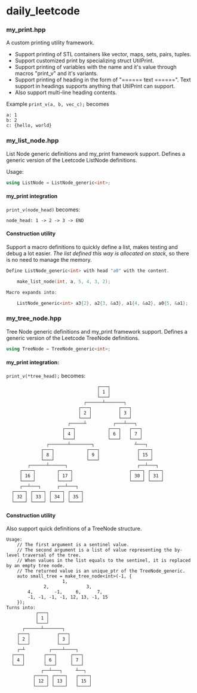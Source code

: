 # daily_leetcode

### my_print.hpp

A custom printing utility framework.

- Support printing of STL containers like vector, maps, sets, pairs, tuples.
- Support customized print by specializing struct UtilPrint<T>.
- Support printing of variables with the name and it's value through macros "print_v" and it's variants.
- Support printing of heading in the form of "====== text ======". Text support in headings supports anything that UtilPrint can support.
- Also support multi-line heading contents.

Example `print_v(a, b, vec_c);`   becomes
```
a: 1
b: 2
c: {hello, world}
```

### my_list_node.hpp

List Node generic definitions and my_print framework support. Defines a generic version of the Leetcode ListNode definitions.

Usage:
```c++
using ListNode = ListNode_generic<int>;
```

#### my_print integration

`print_v(node_head)` becomes:

```
node_head: 1 -> 2 -> 3 -> END
```

#### Construction utility

Support a macro definitions to quickly define a list, makes testing and debug a lot easier. 
_The list defined this way is allocated on stack_, so there is no need to manage the memory.

```c++
Define ListNode_generic<int> with head "a0" with the content.

    make_list_node(int, a, 5, 4, 3, 2);

Macro expands into:

    ListNode_generic<int> a3{2}, a2{3, &a3}, a1{4, &a2}, a0{5, &a1};
```

### my_tree_node.hpp

Tree Node generic definitions and my_print framework support.
Defines a generic version of the Leetcode TreeNode definitions.

```c++
using TreeNode = TreeNode_generic<int>;
```

#### my_print integration: 

`print_v(*tree_head);` becomes:

```
                                  ┌───┐
                                  │ 1 │
                                  └───┘
                             ┌──────┴───────┐
                           ┌───┐          ┌───┐
                           │ 2 │          │ 3 │
                           └───┘          └───┘
                       ┌─────┴          ┌───┴───┐
                     ┌───┐            ┌───┐   ┌───┐
                     │ 4 │            │ 6 │   │ 7 │
                     └───┘            └───┘   └───┘
               ┌───────┴────────┐               ┴───┐
             ┌───┐            ┌───┐              ┌────┐
             │ 8 │            │ 9 │              │ 15 │
             └───┘            └───┘              └────┘
        ┌──────┴──────┐                          ┌──┴───┐
     ┌────┐        ┌────┐                     ┌────┐ ┌────┐
     │ 16 │        │ 17 │                     │ 30 │ │ 31 │
     └────┘        └────┘                     └────┘ └────┘
     ┌──┴───┐      ┌──┴───┐
  ┌────┐ ┌────┐ ┌────┐ ┌────┐
  │ 32 │ │ 33 │ │ 34 │ │ 35 │
  └────┘ └────┘ └────┘ └────┘
```

#### Construction utility

Also support quick definitions of a TreeNode structure.

```
Usage:
    // The first argument is a sentinel value.
    // The second argument is a list of value representing the by-level traversal of the tree.
    // When values in the list equals to the sentinel, it is replaced by an empty tree node.
    // The returned value is an unique_ptr of the TreeNode_generic.
    auto small_tree = make_tree_node<int>(-1, {
                     1, 
              2,              3, 
        4,        -1,     6,      7, 
        -1, -1, -1, -1, 12, 13, -1, 15
    });
Turns into:
           ┌───┐
           │ 1 │
           └───┘
      ┌──────┴───────┐
    ┌───┐          ┌───┐
    │ 2 │          │ 3 │
    └───┘          └───┘
    ┌─┴         ┌────┴────┐
  ┌───┐       ┌───┐     ┌───┐
  │ 4 │       │ 6 │     │ 7 │
  └───┘       └───┘     └───┘
             ┌──┴───┐     ┴──┐
          ┌────┐ ┌────┐   ┌────┐
          │ 12 │ │ 13 │   │ 15 │
          └────┘ └────┘   └────┘
```
